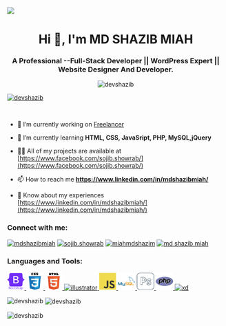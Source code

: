 <img src="https://media.licdn.com/dms/image/v2/D4E16AQEurRiKGruIHA/profile-displaybackgroundimage-shrink_350_1400/profile-displaybackgroundimage-shrink_350_1400/0/1726134986433?e=1732147200&v=beta&t=1_p0UclEIvwfWZyMeqvjfMYnYtrDAmSAgpayQpx7gXk">
<h1 align="center">Hi 👋, I'm MD SHAZIB MIAH</h1>
<h3 align="center">A Professional --Full-Stack Developer || WordPress Expert || Website Designer And Developer.</h3>

<p align="center"> <img style=src="https://komarev.com/ghpvc/?username=devshazib&label=Profile%20views&color=0e75b6&style=flat" alt="devshazib"/> </p>

<p align="left"> <a href="https://github.com/ryo-ma/github-profile-trophy"><img src="https://github-profile-trophy.vercel.app/?username=devshazib" alt="devshazib" /></a> </p>

<p align="left"> <a href="https://twitter.com/" target="blank"><img src="https://img.shields.io/twitter/follow/?logo=twitter&style=for-the-badge" alt="" /></a> </p>

- 🔭 I’m currently working on [Freelancer](https://www.freelancer.com/u/devshazib)

- 🌱 I’m currently learning **HTML, CSS, JavaSript, PHP, MySQL,jQuery**

- 👨‍💻 All of my projects are available at [https://www.facebook.com/sojib.showrab/](https://www.facebook.com/sojib.showrab/)

- 📫 How to reach me **https://www.linkedin.com/in/mdshazibmiah/**

- 📄 Know about my experiences [https://www.linkedin.com/in/mdshazibmiah/](https://www.linkedin.com/in/mdshazibmiah/)

<h3 align="left">Connect with me:</h3>
<p align="left">
<a href="https://linkedin.com/in/mdshazibmiah" target="blank"><img align="center" src="https://raw.githubusercontent.com/rahuldkjain/github-profile-readme-generator/master/src/images/icons/Social/linked-in-alt.svg" alt="mdshazibmiah" height="30" width="40" /></a>
<a href="https://fb.com/sojib.showrab" target="blank"><img align="center" src="https://raw.githubusercontent.com/rahuldkjain/github-profile-readme-generator/master/src/images/icons/Social/facebook.svg" alt="sojib.showrab" height="30" width="40" /></a>
<a href="https://instagram.com/miahmdshazim" target="blank"><img align="center" src="https://raw.githubusercontent.com/rahuldkjain/github-profile-readme-generator/master/src/images/icons/Social/instagram.svg" alt="miahmdshazim" height="30" width="40" /></a>
<a href="https://www.youtube.com/c/md shazib miah" target="blank"><img align="center" src="https://raw.githubusercontent.com/rahuldkjain/github-profile-readme-generator/master/src/images/icons/Social/youtube.svg" alt="md shazib miah" height="30" width="40" /></a>
</p>

<h3 align="left">Languages and Tools:</h3>
<p align="left"> <a href="https://getbootstrap.com" target="_blank" rel="noreferrer"> <img src="https://raw.githubusercontent.com/devicons/devicon/master/icons/bootstrap/bootstrap-plain-wordmark.svg" alt="bootstrap" width="40" height="40"/> </a> <a href="https://www.w3schools.com/css/" target="_blank" rel="noreferrer"> <img src="https://raw.githubusercontent.com/devicons/devicon/master/icons/css3/css3-original-wordmark.svg" alt="css3" width="40" height="40"/> </a> <a href="https://www.w3.org/html/" target="_blank" rel="noreferrer"> <img src="https://raw.githubusercontent.com/devicons/devicon/master/icons/html5/html5-original-wordmark.svg" alt="html5" width="40" height="40"/> </a> <a href="https://www.adobe.com/in/products/illustrator.html" target="_blank" rel="noreferrer"> <img src="https://www.vectorlogo.zone/logos/adobe_illustrator/adobe_illustrator-icon.svg" alt="illustrator" width="40" height="40"/> </a> <a href="https://developer.mozilla.org/en-US/docs/Web/JavaScript" target="_blank" rel="noreferrer"> <img src="https://raw.githubusercontent.com/devicons/devicon/master/icons/javascript/javascript-original.svg" alt="javascript" width="40" height="40"/> </a> <a href="https://www.mysql.com/" target="_blank" rel="noreferrer"> <img src="https://raw.githubusercontent.com/devicons/devicon/master/icons/mysql/mysql-original-wordmark.svg" alt="mysql" width="40" height="40"/> </a> <a href="https://www.photoshop.com/en" target="_blank" rel="noreferrer"> <img src="https://raw.githubusercontent.com/devicons/devicon/master/icons/photoshop/photoshop-line.svg" alt="photoshop" width="40" height="40"/> </a> <a href="https://www.php.net" target="_blank" rel="noreferrer"> <img src="https://raw.githubusercontent.com/devicons/devicon/master/icons/php/php-original.svg" alt="php" width="40" height="40"/> </a> <a href="https://www.adobe.com/products/xd.html" target="_blank" rel="noreferrer"> <img src="https://cdn.worldvectorlogo.com/logos/adobe-xd.svg" alt="xd" width="40" height="40"/> </a> </p>

<p><img align="left" src="https://github-readme-stats.vercel.app/api/top-langs?username=devshazib&show_icons=true&locale=en&layout=compact" alt="devshazib" /></p>

<p>&nbsp;<img align="center" src="https://github-readme-stats.vercel.app/api?username=devshazib&show_icons=true&locale=en" alt="devshazib" /></p>

<p><img align="center" src="https://github-readme-streak-stats.herokuapp.com/?user=devshazib&" alt="devshazib" /></p>
